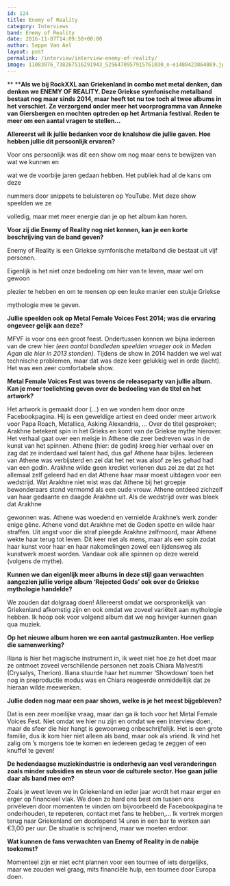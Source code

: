 ```yaml
---
id: 124
title: Enemy of Reality
category: Interviews
band: Enemy of Reality
date: 2016-11-07T14:09:58+00:00
author: Seppe Van Ael
layout: post
permalink: /interview/interview-enemy-of-reality/
image: 11083876_738267516291943_5256470957915761030_n-e1480423864869.jpg
---
```

** ****Als we bij RockXXL aan Griekenland in combo met metal denken, dan denken we ENEMY OF REALITY. Deze Griekse symfonische metalband bestaat nog maar sinds 2014, maar heeft tot nu toe toch al twee albums in het verschiet. Ze verzorgend onder meer het voorprogramma van Anneke van Giersbergen en mochten optreden op het Artmania festival. Reden te meer om een aantal vragen te stellen…**

**Allereerst wil ik jullie bedanken voor de knalshow die jullie gaven. Hoe hebben jullie dit persoonlijk ervaren?**

Voor ons persoonlijk was dit een show om nog maar eens te bewijzen van wat we kunnen en
  
wat we de voorbije jaren gedaan hebben. Het publiek had al de kans om deze
  
nummers door snippets te beluisteren op YouTube. Met deze show speelden we ze
  
volledig, maar met meer energie dan je op het album kan horen.

**Voor zij die Enemy of Reality nog niet kennen, kan je een korte beschrijving van de band geven?**

Enemy of Reality is een Griekse symfonische metalband die bestaat uit vijf personen.
  
Eigenlijk is het niet onze bedoeling om hier van te leven, maar wel om gewoon
  
plezier te hebben en om te mensen op een leuke manier een stukje Griekse
  
mythologie mee te geven.

**Jullie speelden ook op Metal Female Voices Fest 2014; was die ervaring ongeveer gelijk aan deze?**

MFVF is voor ons een groot feest. Ondertussen kennen we bijna iedereen van de crew hier _(een aantal bandleden speelden vroeger ook in Meden Agan die hier in 2013 stonden)._ Tijdens de show in 2014 hadden we wel wat technische problemen, maar dat was deze keer gelukkig wel in orde (lacht). Het was een zeer comfortabele show.

**Metal Female Voices Fest was tevens de releaseparty van jullie album. Kan je meer toelichting geven over de bedoeling van de titel en het artwork?**

Het artwork is gemaakt door (…) en we vonden hem door onze Facebookpagina. Hij is een geweldige artiest en deed onder meer artwork voor Papa Roach, Metallica, Asking Alexandria, … Over de titel gesproken; Arakhne betekent spin in het Grieks en komt van de Griekse mythe hierover. Het verhaal gaat over een meisje in Athene die zeer bedreven was in de kunst van het spinnen. Athene (hier: de godin) kreeg hier verhaal over en zag dat ze inderdaad wel talent had, dus gaf Athene haar bijles. Iedereen van Athene was verbijsterd en zei dat het net was alsof ze les gehad had van een godin. Arakhne wilde geen krediet verlenen dus zei ze dat ze het allemaal zelf geleerd had en dat Athene haar maar moest uitdagen voor een wedstrijd. Wat Arakhne niet wist was dat Athene bij het groepje bewonderaars stond vermomd als een oude vrouw. Athene ontdeed zichzelf van haar gedaante en daagde Arakhne uit. Als de wedstrijd over was bleek dat Arakhne
  
gewonnen was. Athene was woedend en vernielde Arakhne’s werk zonder enige gêne. Athene vond dat Arakhne met de Goden spotte en wilde haar straffen. Uit angst voor die straf pleegde Arakhne zelfmoord, maar Athene wekte haar terug tot leven. Dit keer niet als mens, maar als een spin zodat haar kunst voor haar en haar nakomelingen zowel een lijdensweg als kunstwerk moest worden. Vandaar ook alle spinnen op deze wereld (volgens de mythe).

**Kunnen we dan eigenlijk meer albums in deze stijl gaan verwachten aangezien jullie vorige album ‘Rejected Gods’ ook over de Griekse mythologie handelde?**

We zouden dat dolgraag doen! Allereerst omdat we oorspronkelijk van Griekenland afkomstig zijn en ook omdat we zoveel variëteit aan mythologie hebben. Ik hoop ook voor volgend album dat we nog heviger kunnen gaan qua muziek.

**Op het nieuwe album horen we een aantal gastmuzikanten. Hoe verliep die samenwerking?**

Iliana is hier het magische instrument in, ik weet niet hoe ze het doet maar ze ontmoet zoveel verschillende personen net zoals Chiara Malvestiti (Crysalys, Therion). Iliana stuurde haar het nummer ‘Showdown’ toen het nog in preproductie modus was en Chiara reageerde onmiddellijk dat ze hieraan wilde meewerken.

**Jullie deden nog maar een paar shows, welke is je het meest bijgebleven?**

Dat is een zeer moeilijke vraag, maar dan ga ik toch voor het Metal Female Voices Fest. Niet omdat we hier nu zijn en omdat we een interview doen, maar de sfeer die hier hangt is gewoonweg onbeschrijfelijk. Het is een grote familie, dus ik kom hier niet alleen als band, maar ook als vriend. Ik vind het zalig om ’s morgens toe te komen en iedereen gedag te zeggen of een knuffel te geven!

**De hedendaagse muziekindustrie is onderhevig aan veel veranderingen zoals minder subsidies en steun voor de culturele sector. Hoe gaan jullie daar als band mee om?**

Zoals je weet leven we in Griekenland en ieder jaar wordt het maar erger en erger op financieel vlak. We doen zo hard ons best om tussen ons privéleven door momenten te vinden om bijvoorbeeld de Facebookpagina te onderhouden, te repeteren, contact met fans te hebben,… Ik vertrek morgen terug naar Griekenland om doorlopend 14 uren in een bar te werken aan €3,00 per uur. De situatie is schrijnend, maar we moeten erdoor.

**Wat kunnen de fans verwachten van Enemy of Reality in de nabije toekomst?**

Momenteel zijn er niet echt plannen voor een tournee of iets dergelijks, maar we zouden wel graag, mits financiële hulp, een tournee door Europa doen.

&nbsp;